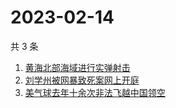 # 2023-02-14

共 3 条

<!-- BEGIN -->
<!-- 最后更新时间 Tue Feb 14 2023 03:02:29 GMT+0800 (China Standard Time) -->

1. [黄海北部海域进行实弹射击](https://www.zhihu.com/search?q=黄海北部海域进行实弹射击)
1. [刘学州被网暴致死案网上开庭](https://www.zhihu.com/search?q=刘学州被网暴致死案网上开庭)
1. [美气球去年十余次非法飞越中国领空](https://www.zhihu.com/search?q=美气球去年十余次非法飞越中国领空)

<!-- END -->
